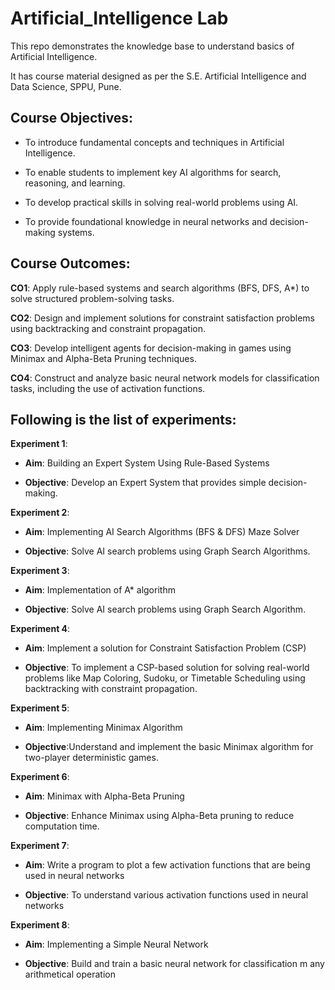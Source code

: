 # Artificial_Intelligence Lab

This repo demonstrates the knowledge base to understand basics of Artificial Intelligence.

It has course material designed as per the S.E. Artificial Intelligence and Data Science, SPPU, Pune.


## Course Objectives:

- To introduce fundamental concepts and techniques in Artificial Intelligence.

- To enable students to implement key AI algorithms for search, reasoning, and learning.

- To develop practical skills in solving real-world problems using AI.

- To provide foundational knowledge in neural networks and decision-making systems.

## Course Outcomes: 

**CO1**: Apply rule-based systems and search algorithms (BFS, DFS, A*) to solve structured problem-solving tasks.

**CO2**: Design and implement solutions for constraint satisfaction problems using backtracking and constraint propagation.

**CO3**: Develop intelligent agents for decision-making in games using Minimax and Alpha-Beta Pruning techniques.

**CO4**: Construct and analyze basic neural network models for classification tasks, including the use of activation functions.

## Following is the list of experiments:

**Experiment 1**: 

- **Aim**: Building an Expert System Using Rule-Based Systems

- **Objective**: Develop an Expert System that provides simple decision-making.
  
**Experiment 2**:

- **Aim**: Implementing AI Search Algorithms (BFS & DFS) Maze Solver

- **Objective**: Solve AI search problems using Graph Search Algorithms.

**Experiment 3**:

- **Aim**: Implementation of A* algorithm

- **Objective**: Solve AI search problems using Graph Search Algorithm.

**Experiment 4**:

- **Aim**: Implement a solution for Constraint Satisfaction Problem (CSP)

- **Objective**: To implement a CSP-based solution for solving real-world problems like Map Coloring, Sudoku, or Timetable Scheduling using backtracking with constraint propagation.

**Experiment 5**:

- **Aim**: Implementing Minimax Algorithm

- **Objective**:Understand and implement the basic Minimax algorithm for two-player deterministic games.

**Experiment 6**:

- **Aim**: Minimax with Alpha-Beta Pruning

- **Objective**: Enhance Minimax using Alpha-Beta pruning to reduce computation time.

**Experiment 7**:

- **Aim**: Write a program to plot a few activation functions that are being used in neural networks

- **Objective**: To understand various activation functions used in neural networks

**Experiment 8**:

- **Aim**: Implementing a Simple Neural Network

- **Objective**: Build and train a basic neural network for classification m any arithmetical operation



